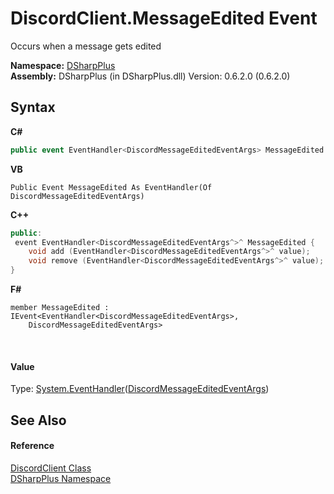 # DiscordClient.MessageEdited Event
 

Occurs when a message gets edited

**Namespace:**&nbsp;<a href="503971eb-de5e-a570-9922-de9500a9b1cc">DSharpPlus</a><br />**Assembly:**&nbsp;DSharpPlus (in DSharpPlus.dll) Version: 0.6.2.0 (0.6.2.0)

## Syntax

**C#**<br />
``` C#
public event EventHandler<DiscordMessageEditedEventArgs> MessageEdited
```

**VB**<br />
``` VB
Public Event MessageEdited As EventHandler(Of DiscordMessageEditedEventArgs)
```

**C++**<br />
``` C++
public:
 event EventHandler<DiscordMessageEditedEventArgs^>^ MessageEdited {
	void add (EventHandler<DiscordMessageEditedEventArgs^>^ value);
	void remove (EventHandler<DiscordMessageEditedEventArgs^>^ value);
}
```

**F#**<br />
``` F#
member MessageEdited : IEvent<EventHandler<DiscordMessageEditedEventArgs>,
    DiscordMessageEditedEventArgs>

```

<br />

#### Value
Type: <a href="http://msdn2.microsoft.com/en-us/library/db0etb8x" target="_blank">System.EventHandler</a>(<a href="bd2b306c-8a1d-03bd-e5d9-1c3478cb6fe4">DiscordMessageEditedEventArgs</a>)

## See Also


#### Reference
<a href="8f8cbf24-03e9-53cc-389f-2ba10a699065">DiscordClient Class</a><br /><a href="503971eb-de5e-a570-9922-de9500a9b1cc">DSharpPlus Namespace</a><br />